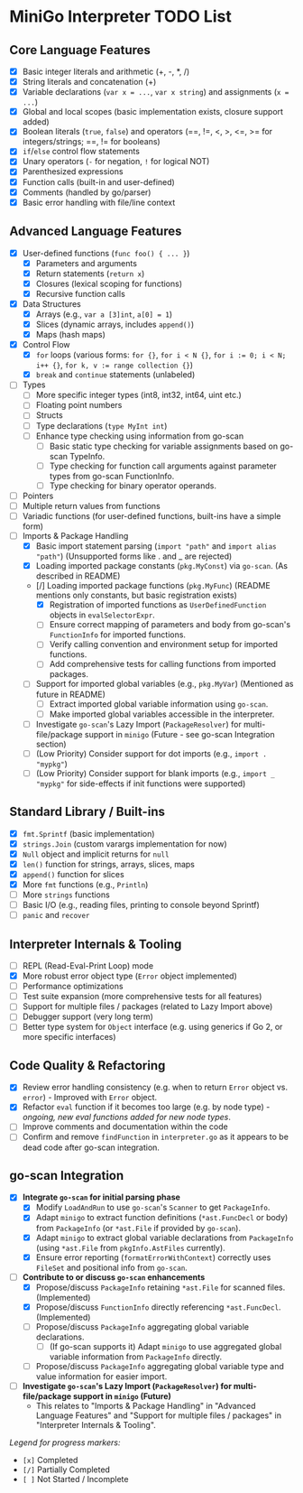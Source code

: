 # MiniGo Interpreter TODO List

## Core Language Features
- [x] Basic integer literals and arithmetic (+, -, *, /)
- [x] String literals and concatenation (+)
- [x] Variable declarations (`var x = ...`, `var x string`) and assignments (`x = ...`)
- [x] Global and local scopes (basic implementation exists, closure support added)
- [x] Boolean literals (`true`, `false`) and operators (==, !=, <, >, <=, >= for integers/strings; ==, != for booleans)
- [x] `if`/`else` control flow statements
- [x] Unary operators (`-` for negation, `!` for logical NOT)
- [x] Parenthesized expressions
- [x] Function calls (built-in and user-defined)
- [x] Comments (handled by go/parser)
- [x] Basic error handling with file/line context

## Advanced Language Features
- [x] User-defined functions (`func foo() { ... }`)
  - [x] Parameters and arguments
  - [x] Return statements (`return x`)
  - [x] Closures (lexical scoping for functions)
  - [x] Recursive function calls
- [x] Data Structures
  - [x] Arrays (e.g., `var a [3]int`, `a[0] = 1`)
  - [x] Slices (dynamic arrays, includes `append()`)
  - [x] Maps (hash maps)
- [x] Control Flow
  - [x] `for` loops (various forms: `for {}`, `for i < N {}`, `for i := 0; i < N; i++ {}`, `for k, v := range collection {}`)
  - [x] `break` and `continue` statements (unlabeled)
- [ ] Types
  - [ ] More specific integer types (int8, int32, int64, uint etc.)
  - [ ] Floating point numbers
  - [ ] Structs
  - [ ] Type declarations (`type MyInt int`)
  - [ ] Enhance type checking using information from go-scan
    - [ ] Basic static type checking for variable assignments based on go-scan TypeInfo.
    - [ ] Type checking for function call arguments against parameter types from go-scan FunctionInfo.
    - [ ] Type checking for binary operator operands.
- [ ] Pointers
- [ ] Multiple return values from functions
- [ ] Variadic functions (for user-defined functions, built-ins have a simple form)
- [ ] Imports & Package Handling
  - [x] Basic import statement parsing (`import "path"` and `import alias "path"`) (Unsupported forms like . and _ are rejected)
  - [x] Loading imported package constants (`pkg.MyConst`) via `go-scan`. (As described in README)
  - [/] Loading imported package functions (`pkg.MyFunc`) (README mentions only constants, but basic registration exists)
    - [x] Registration of imported functions as `UserDefinedFunction` objects in `evalSelectorExpr`.
    - [ ] Ensure correct mapping of parameters and body from go-scan's `FunctionInfo` for imported functions.
    - [ ] Verify calling convention and environment setup for imported functions.
    - [ ] Add comprehensive tests for calling functions from imported packages.
  - [ ] Support for imported global variables (e.g., `pkg.MyVar`) (Mentioned as future in README)
    - [ ] Extract imported global variable information using `go-scan`.
    - [ ] Make imported global variables accessible in the interpreter.
  - [ ] Investigate `go-scan`'s Lazy Import (`PackageResolver`) for multi-file/package support in `minigo` (Future - see go-scan Integration section)
  - [ ] (Low Priority) Consider support for dot imports (e.g., `import . "mypkg"`)
  - [ ] (Low Priority) Consider support for blank imports (e.g., `import _ "mypkg"` for side-effects if init functions were supported)

## Standard Library / Built-ins
- [x] `fmt.Sprintf` (basic implementation)
- [x] `strings.Join` (custom varargs implementation for now)
- [x] `Null` object and implicit returns for `null`
- [x] `len()` function for strings, arrays, slices, maps
- [x] `append()` function for slices
- [x] More `fmt` functions (e.g., `Println`)
- [ ] More `strings` functions
- [ ] Basic I/O (e.g., reading files, printing to console beyond Sprintf)
- [ ] `panic` and `recover`

## Interpreter Internals & Tooling
- [ ] REPL (Read-Eval-Print Loop) mode
- [x] More robust error object type (`Error` object implemented)
- [ ] Performance optimizations
- [ ] Test suite expansion (more comprehensive tests for all features)
- [ ] Support for multiple files / packages (related to Lazy Import above)
- [ ] Debugger support (very long term)
- [ ] Better type system for `Object` interface (e.g. using generics if Go 2, or more specific interfaces)

## Code Quality & Refactoring
- [x] Review error handling consistency (e.g. when to return `Error` object vs. `error`) - Improved with `Error` object.
- [x] Refactor `eval` function if it becomes too large (e.g. by node type) - *ongoing, new eval functions added for new node types*.
- [ ] Improve comments and documentation within the code
- [ ] Confirm and remove `findFunction` in `interpreter.go` as it appears to be dead code after go-scan integration.

## go-scan Integration
- [x] **Integrate `go-scan` for initial parsing phase**
  - [x] Modify `LoadAndRun` to use `go-scan`'s `Scanner` to get `PackageInfo`.
  - [x] Adapt `minigo` to extract function definitions (`*ast.FuncDecl` or body) from `PackageInfo` (or `*ast.File` if provided by `go-scan`).
  - [x] Adapt `minigo` to extract global variable declarations from `PackageInfo` (using `*ast.File` from `pkgInfo.AstFiles` currently).
  - [x] Ensure error reporting (`formatErrorWithContext`) correctly uses `FileSet` and positional info from `go-scan`.
- [ ] **Contribute to or discuss `go-scan` enhancements**
  - [x] Propose/discuss `PackageInfo` retaining `*ast.File` for scanned files. (Implemented)
  - [x] Propose/discuss `FunctionInfo` directly referencing `*ast.FuncDecl`. (Implemented)
  - [ ] Propose/discuss `PackageInfo` aggregating global variable declarations.
    - [ ] (If go-scan supports it) Adapt `minigo` to use aggregated global variable information from `PackageInfo` directly.
  - [ ] Propose/discuss `PackageInfo` aggregating global variable type and value information for easier import.
- [ ] **Investigate `go-scan`'s Lazy Import (`PackageResolver`) for multi-file/package support in `minigo` (Future)**
  - This relates to "Imports & Package Handling" in "Advanced Language Features" and "Support for multiple files / packages" in "Interpreter Internals & Tooling".

*Legend for progress markers:*
- `[x]` Completed
- `[/]` Partially Completed
- `[ ]` Not Started / Incomplete
